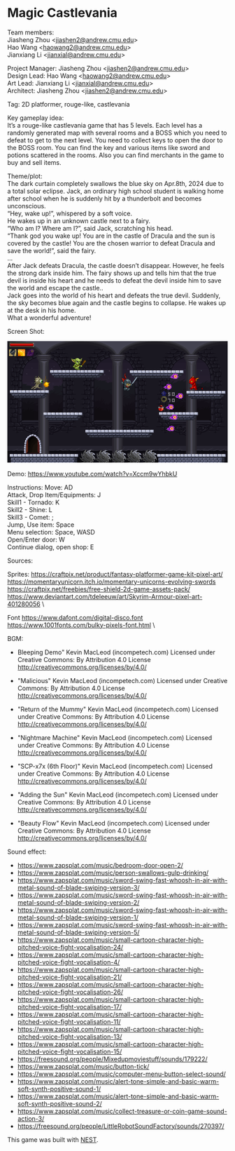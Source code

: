 # Magic Castlevania

Team members:\
Jiasheng Zhou \<jiashen2@andrew.cmu.edu\>\
Hao Wang \<haowang2@andrew.cmu.edu\>\
Jianxiang Li \<jianxial@andrew.cmu.edu\>

Project Manager: Jiasheng Zhou \<jiashen2@andrew.cmu.edu\>\
Design Lead: Hao Wang \<haowang2@andrew.cmu.edu\>\
Art Lead: Jianxiang Li \<jianxial@andrew.cmu.edu\>\
Architect: Jiasheng Zhou \<jiashen2@andrew.cmu.edu\>

Tag: 2D platformer, rouge-like, castlevania

Key gameplay idea: \
It’s a rouge-like castlevania game that has 5 levels. Each level has a randomly generated map with several rooms and a BOSS which you need to defeat to get to the next level. You need to collect keys to open the door to the BOSS room. You can find the key and various items like sword and potions scattered in the rooms. Also you can find merchants in the game to buy and sell items.

Theme/plot: \
The dark curtain completely swallows the blue sky on Apr.8th, 2024 due to a total solar eclipse. Jack, an ordinary high school student is walking home after school when he is suddenly hit by a thunderbolt and becomes unconscious.\
“Hey, wake up!”, whispered by a soft voice.\
He wakes up in an unknown castle next to a fairy.\
“Who am I? Where am I?”, said Jack, scratching his head.\
“Thank god you wake up! You are in the castle of Dracula and the sun is covered by the castle! You are the chosen warrior to defeat Dracula and save the world!”, said the fairy.\
…\
After Jack defeats Dracula, the castle doesn’t disappear. However, he feels the strong dark inside him. The fairy shows up and tells him that the true devil is inside his heart and he needs to defeat the devil inside him to save the world and escape the castle..\
Jack goes into the world of his heart and defeats the true devil. Suddenly, the sky becomes blue again and the castle begins to collapse. He wakes up at the desk in his home.\
What a wonderful adventure!

Screen Shot:

![Screen Shot](screenshot.png)

Demo:
https://www.youtube.com/watch?v=Xccm9wYhbkU

Instructions:
Move: AD\
Attack, Drop Item/Equipments: J\
Skill1 - Tornado: K\
Skill2 - Shine: L\
Skill3 - Comet: ;\
Jump, Use item: Space\
Menu selection: Space, WASD\
Open/Enter door: W\
Continue dialog, open shop: E

Sources: 

Sprites: https://craftpix.net/product/fantasy-platformer-game-kit-pixel-art/ \
https://momentaryunicorn.itch.io/momentary-unicorns-evolving-swords \
https://craftpix.net/freebies/free-shield-2d-game-assets-pack/ \
https://www.deviantart.com/tdeleeuw/art/Skyrim-Armour-pixel-art-401280056 \

Font https://www.dafont.com/digital-disco.font \
https://www.1001fonts.com/bulky-pixels-font.html \

BGM:
- Bleeping Demo" Kevin MacLeod (incompetech.com)
Licensed under Creative Commons: By Attribution 4.0 License
http://creativecommons.org/licenses/by/4.0/

- "Malicious" Kevin MacLeod (incompetech.com)
  Licensed under Creative Commons: By Attribution 4.0 License
  http://creativecommons.org/licenses/by/4.0/
  
- "Return of the Mummy" Kevin MacLeod (incompetech.com)
  Licensed under Creative Commons: By Attribution 4.0 License
  http://creativecommons.org/licenses/by/4.0/
  
- "Nightmare Machine" Kevin MacLeod (incompetech.com)
  Licensed under Creative Commons: By Attribution 4.0 License
  http://creativecommons.org/licenses/by/4.0/
  
- "SCP-x7x (6th Floor)" Kevin MacLeod (incompetech.com)
  Licensed under Creative Commons: By Attribution 4.0 License
  http://creativecommons.org/licenses/by/4.0/

- "Adding the Sun" Kevin MacLeod (incompetech.com)
  Licensed under Creative Commons: By Attribution 4.0 License
  http://creativecommons.org/licenses/by/4.0/

- "Beauty Flow" Kevin MacLeod (incompetech.com)
  Licensed under Creative Commons: By Attribution 4.0 License
  http://creativecommons.org/licenses/by/4.0/
  
Sound effect:
- https://www.zapsplat.com/music/bedroom-door-open-2/
- https://www.zapsplat.com/music/person-swallows-gulp-drinking/
- https://www.zapsplat.com/music/sword-swing-fast-whoosh-in-air-with-metal-sound-of-blade-swiping-version-3/
- https://www.zapsplat.com/music/sword-swing-fast-whoosh-in-air-with-metal-sound-of-blade-swiping-version-2/
- https://www.zapsplat.com/music/sword-swing-fast-whoosh-in-air-with-metal-sound-of-blade-swiping-version-1/
- https://www.zapsplat.com/music/sword-swing-fast-whoosh-in-air-with-metal-sound-of-blade-swiping-version-5/
- https://www.zapsplat.com/music/small-cartoon-character-high-pitched-voice-fight-vocalisation-24/
- https://www.zapsplat.com/music/small-cartoon-character-high-pitched-voice-fight-vocalisation-4/
- https://www.zapsplat.com/music/small-cartoon-character-high-pitched-voice-fight-vocalisation-21/
- https://www.zapsplat.com/music/small-cartoon-character-high-pitched-voice-fight-vocalisation-26/
- https://www.zapsplat.com/music/small-cartoon-character-high-pitched-voice-fight-vocalisation-17/
- https://www.zapsplat.com/music/small-cartoon-character-high-pitched-voice-fight-vocalisation-11/
- https://www.zapsplat.com/music/small-cartoon-character-high-pitched-voice-fight-vocalisation-13/
- https://www.zapsplat.com/music/small-cartoon-character-high-pitched-voice-fight-vocalisation-15/
- https://freesound.org/people/Mixedupmoviestuff/sounds/179222/
- https://www.zapsplat.com/music/button-tick/
- https://www.zapsplat.com/music/computer-menu-button-select-sound/
- https://www.zapsplat.com/music/alert-tone-simple-and-basic-warm-soft-synth-positive-sound-1/
- https://www.zapsplat.com/music/alert-tone-simple-and-basic-warm-soft-synth-positive-sound-2/
- https://www.zapsplat.com/music/collect-treasure-or-coin-game-sound-action-3/
- https://freesound.org/people/LittleRobotSoundFactory/sounds/270397/


This game was built with [NEST](NEST.md).

